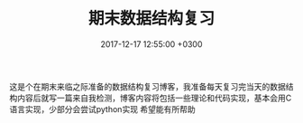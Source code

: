 ﻿---
layout: post
title: "期末数据结构复习"
img: Cocytus.jpg # Add image post (optional)
date: 2017-12-17 12:55:00 +0300
description: You’ll find this post in your `_posts` directory. Go ahead and edit it and re-build the site to see your changes. # Add post description (optional)
tag: [Data struct,learn]
---
这是个在期末来临之际准备的数据结构复习博客，我准备每天复习完当天的数据结构内容后就写一篇来自我检测，博客内容将包括一些理论和代码实现，基本会用C语言实现，少部分会尝试python实现
希望能有所帮助